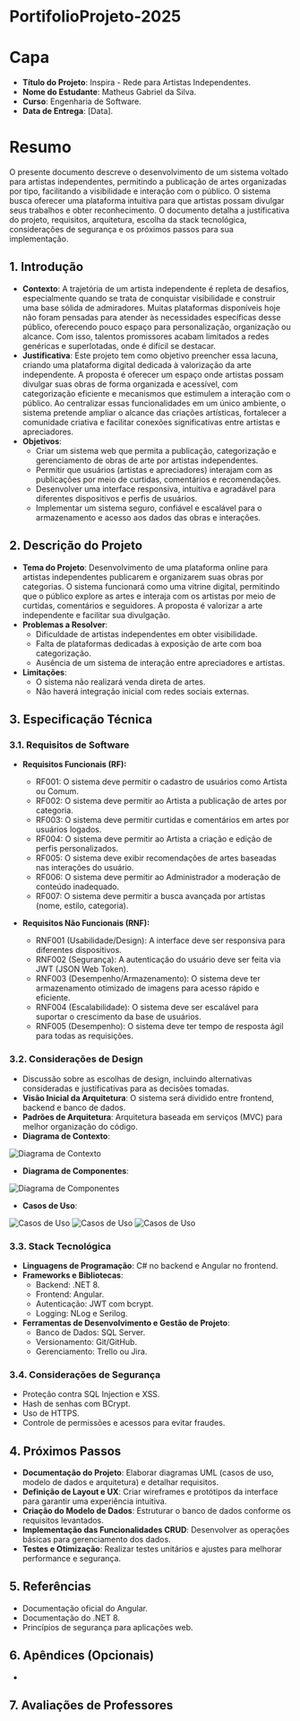 # PortifolioProjeto-2025

# Capa

- **Título do Projeto**: Inspira - Rede para Artistas Independentes.
- **Nome do Estudante**: Matheus Gabriel da Silva.
- **Curso**: Engenharia de Software.
- **Data de Entrega**: [Data].

# Resumo

O presente documento descreve o desenvolvimento de um sistema voltado para artistas independentes, permitindo a publicação de artes organizadas por tipo, facilitando a visibilidade e interação com o público. O sistema busca oferecer uma plataforma intuitiva para que artistas possam divulgar seus trabalhos e obter reconhecimento. O documento detalha a justificativa do projeto, requisitos, arquitetura, escolha da stack tecnológica, considerações de segurança e os próximos passos para sua implementação.

## 1. Introdução

- **Contexto**: A trajetória de um artista independente é repleta de desafios, especialmente quando se trata de conquistar visibilidade e construir uma base sólida de admiradores. Muitas plataformas disponíveis hoje não foram pensadas para atender às necessidades específicas desse público, oferecendo pouco espaço para personalização, organização ou alcance. Com isso, talentos promissores acabam limitados a redes genéricas e superlotadas, onde é difícil se destacar.
- **Justificativa**: Este projeto tem como objetivo preencher essa lacuna, criando uma plataforma digital dedicada à valorização da arte independente. A proposta é oferecer um espaço onde artistas possam divulgar suas obras de forma organizada e acessível, com categorização eficiente e mecanismos que estimulem a interação com o público. Ao centralizar essas funcionalidades em um único ambiente, o sistema pretende ampliar o alcance das criações artísticas, fortalecer a comunidade criativa e facilitar conexões significativas entre artistas e apreciadores.
- **Objetivos**:
  - Criar um sistema web que permita a publicação, categorização e gerenciamento de obras de arte por artistas independentes.
  - Permitir que usuários (artistas e apreciadores) interajam com as publicações por meio de curtidas, comentários e recomendações.
  - Desenvolver uma interface responsiva, intuitiva e agradável para diferentes dispositivos e perfis de usuários.
  - Implementar um sistema seguro, confiável e escalável para o armazenamento e acesso aos dados das obras e interações.

## 2. Descrição do Projeto

- **Tema do Projeto**: Desenvolvimento de uma plataforma online para artistas independentes publicarem e organizarem suas obras por categorias. O sistema funcionará como uma vitrine digital, permitindo que o público explore as artes e interaja com os artistas por meio de curtidas, comentários e seguidores. A proposta é valorizar a arte independente e facilitar sua divulgação.
- **Problemas a Resolver**:
  - Dificuldade de artistas independentes em obter visibilidade.
  - Falta de plataformas dedicadas à exposição de arte com boa categorização.
  - Ausência de um sistema de interação entre apreciadores e artistas.
- **Limitações**:
  - O sistema não realizará venda direta de artes.
  - Não haverá integração inicial com redes sociais externas.

## 3. Especificação Técnica

### 3.1. Requisitos de Software

- **Requisitos Funcionais (RF):**
  - RF001: O sistema deve permitir o cadastro de usuários como Artista ou Comum.
  - RF002: O sistema deve permitir ao Artista a publicação de artes por categoria.
  - RF003: O sistema deve permitir curtidas e comentários em artes por usuários logados.
  - RF004: O sistema deve permitir ao Artista a criação e edição de perfis personalizados.
  - RF005: O sistema deve exibir recomendações de artes baseadas nas interações do usuário.
  - RF006: O sistema deve permitir ao Administrador a moderação de conteúdo inadequado.
  - RF007: O sistema deve permitir a busca avançada por artistas (nome, estilo, categoria).
  
- **Requisitos Não Funcionais (RNF):**
  - RNF001 (Usabilidade/Design): A interface deve ser responsiva para diferentes dispositivos.
  - RNF002 (Segurança): A autenticação do usuário deve ser feita via JWT (JSON Web Token).
  - RNF003 (Desempenho/Armazenamento): O sistema deve ter armazenamento otimizado de imagens para acesso rápido e eficiente.
  - RNF004 (Escalabilidade): O sistema deve ser escalável para suportar o crescimento da base de usuários.
  - RNF005 (Desempenho): O sistema deve ter tempo de resposta ágil para todas as requisições.

### 3.2. Considerações de Design

- Discussão sobre as escolhas de design, incluindo alternativas consideradas e justificativas para as decisões tomadas.
- **Visão Inicial da Arquitetura**: O sistema será dividido entre frontend, backend e banco de dados.
- **Padrões de Arquitetura**: Arquitetura baseada em serviços (MVC) para melhor organização do código.
- **Diagrama de Contexto**:
  
![Diagrama de Contexto](imgs/c4Model.png)

- **Diagrama de Componentes**:
  
![Diagrama de Componentes](imgs/componentsDiagram.png)
- **Casos de Uso**:
  
![Casos de Uso](imgs/artista.png)
![Casos de Uso](imgs/apreciador.png)
![Casos de Uso](imgs/moderador.png)
  
### 3.3. Stack Tecnológica

- **Linguagens de Programação**: C# no backend e Angular no frontend.
- **Frameworks e Bibliotecas**:
  - Backend: .NET 8.
  - Frontend: Angular.
  - Autenticação: JWT com bcrypt.
  - Logging: NLog e Serilog.
- **Ferramentas de Desenvolvimento e Gestão de Projeto**:
  - Banco de Dados: SQL Server.
  - Versionamento: Git/GitHub.
  - Gerenciamento: Trello ou Jira.

### 3.4. Considerações de Segurança

- Proteção contra SQL Injection e XSS.
- Hash de senhas com BCrypt.
- Uso de HTTPS.
- Controle de permissões e acessos para evitar fraudes.

## 4. Próximos Passos  

- **Documentação do Projeto**: Elaborar diagramas UML (casos de uso, modelo de dados e arquitetura) e detalhar requisitos.  
- **Definição de Layout e UX**: Criar wireframes e protótipos da interface para garantir uma experiência intuitiva.  
- **Criação do Modelo de Dados**: Estruturar o banco de dados conforme os requisitos levantados.  
- **Implementação das Funcionalidades CRUD**: Desenvolver as operações básicas para gerenciamento dos dados.  
- **Testes e Otimização**: Realizar testes unitários e ajustes para melhorar performance e segurança.

## 5. Referências

- Documentação oficial do Angular.
- Documentação do .NET 8.
- Princípios de segurança para aplicações web.

## 6. Apêndices (Opcionais)

-

## 7. Avaliações de Professores


